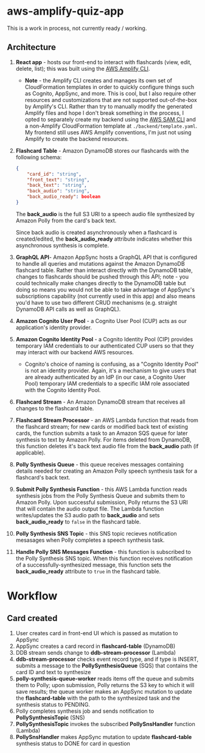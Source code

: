 # aws-amplify-quiz-app

This is a work in process, not currently ready / working. 


## Architecture

1. **React app** - hosts our front-end to interact with flashcards (view, edit, delete, list); this was built using the [AWS Amplify CLI](https://github.com/aws-amplify/amplify-cli).

    * **Note** - the Amplify CLI creates and manages its own set of CloudFormation templates in order to quickly configure things such as Cognito, AppSync, and more. This is cool, but I also require other resources and customizations that are not supported out-of-the-box by Amplify's CLI. Rather than try to manually modify the generated Amplify files and hope I don't break something in the process, I opted to separately create my backend using the [AWS SAM CLI](https://docs.aws.amazon.com/serverless-application-model/latest/developerguide/serverless-sam-cli-install.html) and a non-Amplify CloudFormation template at `./backend/template.yaml`. My frontend still uses AWS Amplify conventions, I'm just not using Amplify to create the backend resources. 

2. **Flashcard Table** - Amazon DynamoDB stores our flashcards with the following schema:

    ```json
    {
        "card_id": "string",
        "front_text": "string",
        "back_text": "string",
        "back_audio": "string",
        "back_audio_ready": boolean
    }
    ```

    The **back_audio** is the full S3 URI to a speech audio file synthesized by Amazon Polly from the card's back text. 

    Since back audio is created asynchronously when a flashcard is created/edited, the **back_audio_ready** attribute indicates whether this asynchronous synthesis is complete. 

3. **GraphQL API**- Amazon AppSync hosts a GraphQL API that is configured to handle all queries and mutations against the Amazon DynamoDB flashcard table. Rather than interact directly with the DynamoDB table, changes to flashcards should be pushed through this API; note - you could technically make changes directly to the DynamoDB table but doing so means you would not be able to take advantage of AppSync's subscriptions capability (not currently used in this app) and also means you'd have to use two different CRUD mechanisms (e.g. straight DynamoDB API calls as well as GraphQL).

4. **Amazon Cognito User Pool** - a Cognito User Pool (CUP) acts as our application's identity provider.

5. **Amazon Cognito Identity Pool** - a Cognito Identity Pool (CIP) provides temporary IAM credentials to our authenticated CUP users so that they may interact with our backend AWS resources. 

    * Cognito's choice of naming is confusing, as a "Cognito Identity Pool" is not an identity provider. Again, it's a mechanism to give users that are already authenticated by an IdP (in our case, a Cognito User Pool) temporary IAM credentials to a specific IAM role associated with the Cognito Identity Pool. 

6. **Flashcard Stream** - An Amazon DynamoDB stream that receives all changes to the flashcard table.

7. **Flashcard Stream Processor** - an AWS Lambda function that reads from the flashcard stream; for new cards or modified back text of existing cards, the function submits a task to an Amazon SQS queue for later synthesis to text by Amazon Polly. For items deleted from DynamoDB, this function deletes it's back text audio file from the **back_audio** path (if applicable).

8. **Polly Synthesis Queue** - this queue receives messages containing details needed for creating an Amazon Polly speech synthesis task for a flashcard's back text. 

9. **Submit Polly Synthesis Function** - this AWS Lambda function reads synthesis jobs from the Polly Synthesis Queue and submits them to Amazon Polly. Upon successful submission, Polly returns the S3 URI that will contain the audio output file. The Lambda function  writes/updates the S3 audio path to **back_audio**  and sets **back_audio_ready** to `false` in the flashcard table. 

10. **Polly Synthesis SNS Topic** - this SNS topic recieves notification mesasages when Polly completes a speech synthesis task. 

11. **Handle Polly SNS Messages Function** - this function is subscribed to the Polly Synthesis SNS topic. When this function receives notification of a successfully-synthesized message, this function sets the **back_audio_ready** attribute to `true` in the flashcard table.


# Workflow

## Card created

1. User creates card in front-end UI which is passed as mutation to AppSync
2. AppSync creates a card record in **flashcard-table** (DynamoDB)
3. DDB stream sends change to **ddb-stream-processor** (Lambda)
4. **ddb-stream-processor**  checks event record type, and if type is INSERT, submits a message to the **PollySynthesisQueue** (SQS) that contains the card ID and text to synthesize
6. **polly-synthesis-queue-worker** reads items off the queue and submits them to Polly; upon submission, Polly returns the S3 key to which it will save results; the queue worker makes an AppSync mutation to update the **flashcard-table** with the path to the synthesized task and the synthesis status to PENDING.
7. Polly completes synthesis job and sends notification to **PollySynthesisTopic** (SNS)
9. **PollySynthesisTopic** invokes the subscribed **PollySnsHandler** function (Lambda)
10. **PollySnsHandler** makes AppSync mutation to update **flashcard-table** synthesis status to DONE for card in question